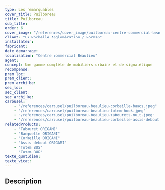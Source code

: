 ```yaml
---
type: Les remarquables
cover_title: Puilboreau
title: Puilboreau
sub_title:
order: 6
cover_image: "/references/cover_image/puilboreau-centre-commercial-beaulieu.jpg"
client: "La Rochelle Agglomération / Forma6"
installateur:
fabricant:
date_demarrage:
localisation: "Centre commercial Beaulieu"
agent:
concept: Une gamme complète de mobiliers urbains et de signalétique
recompense:
prem_loc:
prem_client:
prem_archi_be:
sec_loc:
sec_client:
sec_archi_be:
carousel:
    - "/references/carousel/puilboreau-beaulieu-corbeille-bancs.jpeg"
    - "/references/carousel/puilboreau-beaulieu-totem-hook.jpeg"
    - "/references/carousel/puilboreau-beaulieu-tabourets-nuit.jpeg"
    - "/references/carousel/puilboreau-beaulieu-corbeille-assis-debout.jpeg"
relatedProducts:
    - "Tabouret ORIGAMI"
    - "Banquette ORIGAMI"
    - "Corbeille ORIGAMI"
    - "Assis debout ORIGAMI"
    - "Totem BUS"
    - "Totem RUE"
texte_quotidien:
texte_vicat:
---
```


## Description
